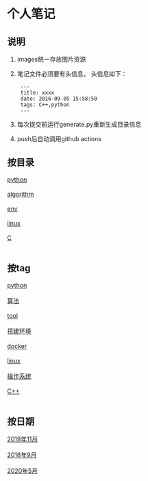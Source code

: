 
# 个人笔记
## 说明
1. images统一存放图片资源
2. 笔记文件必须要有头信息， 头信息如下：
        
        ---
        title: xxxx
        date: 2016-09-05 15:58:50
        tags: C++,python
        ---
3. 每次提交前运行generate.py重新生成目录信息
4. push后自动调用github actions

## 按目录
[python](/python/README.md)<br/><br/>
[algorithm](/algorithm/README.md)<br/><br/>
[env](/env/README.md)<br/><br/>
[linux](/linux/README.md)<br/><br/>
[C](/C/README.md)<br/><br/>
## 按tag
[python](/generated/tags/python/README.md)<br/><br/>
[算法](/generated/tags/算法/README.md)<br/><br/>
[tool](/generated/tags/tool/README.md)<br/><br/>
[搭建环境](/generated/tags/搭建环境/README.md)<br/><br/>
[docker](/generated/tags/docker/README.md)<br/><br/>
[linux](/generated/tags/linux/README.md)<br/><br/>
[操作系统](/generated/tags/操作系统/README.md)<br/><br/>
[C++](/generated/tags/C++/README.md)<br/><br/>
## 按日期
[2019年11月](/generated/date/2019年11月/README.md)<br/><br/>
[2016年9月](/generated/date/2016年9月/README.md)<br/><br/>
[2020年5月](/generated/date/2020年5月/README.md)<br/><br/>

